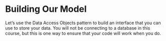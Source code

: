 # Building Our Model

Let’s use the Data Access Objects pattern to build an interface that you can use to store your data. You will not be connecting to a database in this course, but this is one way to ensure that your code will work when you do.